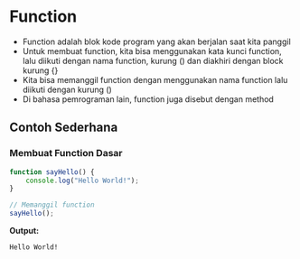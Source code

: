 # Function

- Function adalah blok kode program yang akan berjalan saat kita panggil
- Untuk membuat function, kita bisa menggunakan kata kunci function, lalu diikuti dengan nama function, kurung () dan diakhiri dengan block kurung {}
- Kita bisa memanggil function dengan menggunakan nama function lalu diikuti dengan kurung ()
- Di bahasa pemrograman lain, function juga disebut dengan method

## Contoh Sederhana

### Membuat Function Dasar
```javascript
function sayHello() {
    console.log("Hello World!");
}

// Memanggil function
sayHello();
```

**Output:**
```
Hello World!
```
